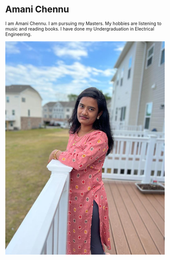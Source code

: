 # Amani Chennu
I am Amani Chennu. I am pursuing my Masters.  My hobbies are listening to music and reading books. I have done my Undergraduation in Electrical Engineering. 

![myimage](my%20pic.jpg) 

